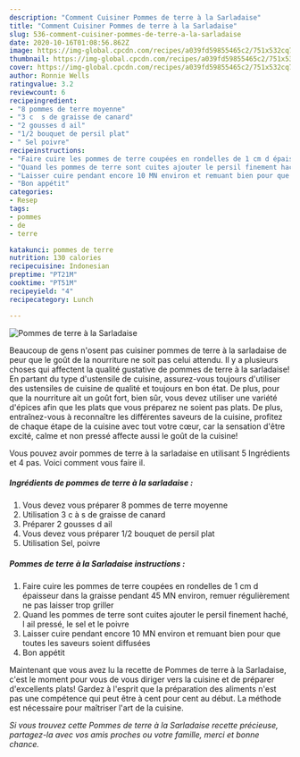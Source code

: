 ```yaml
---
description: "Comment Cuisiner Pommes de terre à la Sarladaise"
title: "Comment Cuisiner Pommes de terre à la Sarladaise"
slug: 536-comment-cuisiner-pommes-de-terre-a-la-sarladaise
date: 2020-10-16T01:08:56.862Z
image: https://img-global.cpcdn.com/recipes/a039fd59855465c2/751x532cq70/pommes-de-terre-a-la-sarladaise-photo-principale-de-la-recette.jpg
thumbnail: https://img-global.cpcdn.com/recipes/a039fd59855465c2/751x532cq70/pommes-de-terre-a-la-sarladaise-photo-principale-de-la-recette.jpg
cover: https://img-global.cpcdn.com/recipes/a039fd59855465c2/751x532cq70/pommes-de-terre-a-la-sarladaise-photo-principale-de-la-recette.jpg
author: Ronnie Wells
ratingvalue: 3.2
reviewcount: 6
recipeingredient:
- "8 pommes de terre moyenne"
- "3 c  s de graisse de canard"
- "2 gousses d ail"
- "1/2 bouquet de persil plat"
- " Sel poivre"
recipeinstructions:
- "Faire cuire les pommes de terre coupées en rondelles de 1 cm d épaisseur dans la graisse pendant 45 MN environ, remuer régulièrement ne pas laisser trop griller"
- "Quand les pommes de terre sont cuites ajouter le persil finement haché, l ail pressé, le sel et le poivre"
- "Laisser cuire pendant encore 10 MN environ et remuant bien pour que toutes les saveurs soient diffusées"
- "Bon appétit"
categories:
- Resep
tags:
- pommes
- de
- terre

katakunci: pommes de terre 
nutrition: 130 calories
recipecuisine: Indonesian
preptime: "PT21M"
cooktime: "PT51M"
recipeyield: "4"
recipecategory: Lunch

---
```



![Pommes de terre à la Sarladaise](https://img-global.cpcdn.com/recipes/a039fd59855465c2/751x532cq70/pommes-de-terre-a-la-sarladaise-photo-principale-de-la-recette.jpg)

Beaucoup de gens n'osent pas cuisiner pommes de terre à la sarladaise de peur que le goût de la nourriture ne soit pas celui attendu. Il y a plusieurs choses qui affectent la qualité gustative de pommes de terre à la sarladaise! En partant du type d'ustensile de cuisine, assurez-vous toujours d'utiliser des ustensiles de cuisine de qualité et toujours en bon état. De plus, pour que la nourriture ait un goût fort, bien sûr, vous devez utiliser une variété d'épices afin que les plats que vous préparez ne soient pas plats. De plus, entraînez-vous à reconnaître les différentes saveurs de la cuisine, profitez de chaque étape de la cuisine avec tout votre cœur, car la sensation d'être excité, calme et non pressé affecte aussi le goût de la cuisine!

<!--inarticleads1-->

Vous pouvez avoir pommes de terre à la sarladaise en utilisant 5 Ingrédients et 4 pas. Voici comment vous faire il.

##### Ingrédients de pommes de terre à la sarladaise :

1. Vous devez vous préparer 8 pommes de terre moyenne
1. Utilisation 3 c à s de graisse de canard
1. Préparer 2 gousses d ail
1. Vous devez vous préparer 1/2 bouquet de persil plat
1. Utilisation  Sel, poivre




<!--inarticleads2-->

##### Pommes de terre à la Sarladaise instructions :

1. Faire cuire les pommes de terre coupées en rondelles de 1 cm d épaisseur dans la graisse pendant 45 MN environ, remuer régulièrement ne pas laisser trop griller
1. Quand les pommes de terre sont cuites ajouter le persil finement haché, l ail pressé, le sel et le poivre
1. Laisser cuire pendant encore 10 MN environ et remuant bien pour que toutes les saveurs soient diffusées
1. Bon appétit




<!--inarticleads1-->

<p>
Maintenant que vous avez lu la recette de Pommes de terre à la Sarladaise, c'est le moment pour vous de vous diriger vers la cuisine et de préparer d'excellents plats! Gardez à l'esprit que la préparation des aliments n'est pas une compétence qui peut être à cent pour cent au début. La méthode est nécessaire pour maîtriser l'art de la cuisine.
</p>

<p>
<i>Si vous trouvez cette Pommes de terre à la Sarladaise recette précieuse, partagez-la avec vos amis proches ou votre famille, merci et bonne chance.</i>
</p>

